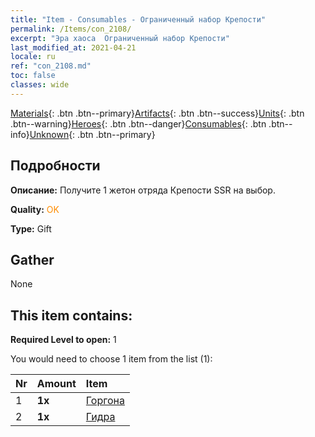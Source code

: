 ```yaml
---
title: "Item - Consumables - Ограниченный набор Крепости"
permalink: /Items/con_2108/
excerpt: "Эра хаоса  Ограниченный набор Крепости"
last_modified_at: 2021-04-21
locale: ru
ref: "con_2108.md"
toc: false
classes: wide
---
```

 [Materials](/ru/Items/){: .btn .btn--primary}[Artifacts](/ru/Items/Artifacts/){: .btn .btn--success}[Units](/ru/Items/Units/){: .btn .btn--warning}[Heroes](/ru/Items/Heroes/){: .btn .btn--danger}[Consumables](/ru/Items/Consumables/){: .btn .btn--info}[Unknown](/ru/Items/Unknown/){: .btn .btn--primary}

## Подробности
 **Описание:** Получите 1 жетон отряда Крепости SSR на выбор.

 **Quality:** <span style="color: #FF8C00">OK</span>

 **Type:** Gift

## Gather

  None

## This item contains:

 **Required Level to open:** 1

 You would need to choose 1 item from the list (1):

  | Nr | Amount |     Item    |
  |:---|:-------|:------------|
  | 1 |  **1x** | [Горгона](/ru/Items/unt_257/) |  | 
  | 2 |  **1x** | [Гидра](/ru/Items/unt_259/) |  | 
